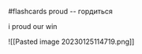 #flashcards
proud -- гордиться
<!--SR:!2023-03-13,15,270-->
i proud our win

![[Pasted image 20230125114719.png]]